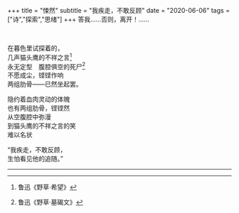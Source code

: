 +++
title = "悚然"
subtitle = "我疾走，不敢反顾"
date = "2020-06-06"
tags = ["诗","探索","思绪"]
+++
答我……否则，离开！……

<!--more-->
<br>

在暮色里试探着的，<br>
几声猫头鹰的不祥之言[^1]<br>
永无定型　腹腔俱空的死尸[^2]<br>
不愿成尘，铿铿作响<br>
两组肋骨——已然坐起罢。<br>

隐约着血肉灵动的体魄<br>
也有两组肋骨，铿铿然<br>
从空腹腔中弥漫<br>
到猫头鹰的不祥之言的笑<br>
难以名状<br>

“我疾走，不敢反顾，<br>
生怕看见他的追随。”<br>

---
[^1]:鲁迅《野草·希望》
[^2]:鲁迅《野草·墓碣文》
